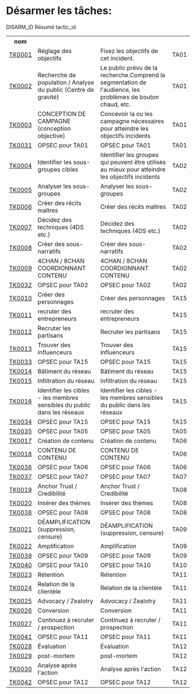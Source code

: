 # Désarmer les tâches:

<table bordure = "1">
<tr>
<h> DISARM_ID </ TH>
<th> nom </th>
<h> Résumé </th>
<h> tactic_id </th>
</tr>
<tr>
<td> <a href="tasks/TK0001.md"> TK0001 </a> </td>
<TD> Réglage des objectifs </td>
<TD> Fixez les objectifs de cet incident. </td>
<TD> TA01 </TD>
</tr>
<tr>
<td> <a href="tasks/TK0002.md"> TK0002 </a> </td>
<TD> Recherche de population / Analyse du public (Centre de gravité) </td>
<TD> Le public prévu de la recherche.Comprend la segmentation de l'audience, les problèmes de bouton chaud, etc. </td>
<TD> TA01 </TD>
</tr>
<tr>
<td> <a href="tasks/TK0003.md"> TK0003 </a> </td>
<TD> CONCEPTION DE CAMPAGNE (conception objective) </td>
<TD> Concevoir la ou les campagne nécessaires pour atteindre les objectifs incidents </td>
<TD> TA01 </TD>
</tr>
<tr>
<td> <a href="tasks/TK0031.md"> TK0031 </a> </td>
<TD> OPSEC pour TA01 </TD>
<TD> OPSEC pour TA01 </TD>
<TD> TA01 </TD>
</tr>
<tr>
<td> <a href="tasks/TK0004.md"> TK0004 </a> </td>
<TD> Identifier les sous-groupes cibles </td>
<TD> Identifier les groupes qui peuvent être utilisés au mieux pour atteindre les objectifs incidents </td>
<TD> TA02 </TD>
</tr>
<tr><td> <a href="tasks/TK0005.md"> TK0005 </a> </td>
<TD> Analyser les sous-groupes </td>
<TD> Analyser les sous-groupes </td>
<TD> TA02 </TD>
</tr>
<tr>
<td> <a href="tasks/TK0006.md"> TK0006 </a> </td>
<TD> Créer des récits maîtres </td>
<TD> Créer des récits maîtres </td>
<TD> TA02 </TD>
</tr>
<tr>
<td> <a href="tasks/TK0007.md"> TK0007 </a> </td>
<TD> Décidez des techniques (4DS etc.) </td>
<TD> Décidez des techniques (4DS etc.) </td>
<TD> TA02 </TD>
</tr>
<tr>
<td> <a href="tasks/TK0008.md"> TK0008 </a> </td>
<TD> Créer des sous-narratifs </td>
<TD> Créer des sous-narratifs </td>
<TD> TA02 </TD>
</tr>
<tr>
<td> <a href="tasks/TK0009.md"> TK0009 </a> </td>
<TD> 4CHAN / 8CHAN COORDIONNANT CONTENU </TD>
<TD> 4CHAN / 8CHAN COORDIONNANT CONTENU </TD>
<TD> TA02 </TD>
</tr>
<tr>
<td> <a href="tasks/TK0032.md"> TK0032 </a> </td>
<TD> OPSEC pour TA02 </TD>
<TD> OPSEC pour TA02 </TD>
<TD> TA02 </TD>
</tr>
<tr>
<td> <a href="tasks/TK0010.md"> TK0010 </a> </td>
<TD> Créer des personnages </td>
<TD> Créer des personnages </td>
<TD> TA15 </TD>
</tr>
<tr>
<td> <a href="tasks/TK0011.md"> TK0011 </a> </td><TD> recruter des entrepreneurs </td>
<TD> recruter des entrepreneurs </td>
<TD> TA15 </TD>
</tr>
<tr>
<td> <a href="tasks/TK0012.md"> TK0012 </a> </td>
<TD> Recruter les partisans </td>
<TD> Recruter les partisans </td>
<TD> TA15 </TD>
</tr>
<tr>
<td> <a href="tasks/TK0013.md"> TK0013 </a> </td>
<TD> Trouver des influenceurs </td>
<TD> Trouver des influenceurs </td>
<TD> TA15 </TD>
</tr>
<tr>
<td> <a href="tasks/TK0033.md"> TK0033 </a> </td>
<TD> OPSEC pour TA15 </TD>
<TD> OPSEC pour TA15 </TD>
<TD> TA15 </TD>
</tr>
<tr>
<td> <a href="tasks/TK0014.md"> TK0014 </a> </td>
<TD> Bâtiment du réseau </td>
<TD> Bâtiment du réseau </td>
<TD> TA15 </TD>
</tr>
<tr>
<td> <a href="tasks/TK0015.md"> TK0015 </a> </td>
<TD> Infiltration du réseau </td>
<TD> Infiltration du réseau </td>
<TD> TA15 </TD>
</tr>
<tr>
<td> <a href="tasks/TK0016.md"> TK0016 </a> </td>
<TD> Identifier les cibles - les membres sensibles du public dans les réseaux </td>
<TD> Identifier les cibles - les membres sensibles du public dans les réseaux </td>
<TD> TA15 </TD>
</tr>
<tr>
<td> <a href="tasks/TK0034.md"> TK0034 </a> </td>
<TD> OPSEC pour TA15 </TD><TD> OPSEC pour TA15 </TD>
<TD> TA15 </TD>
</tr>
<tr>
<td> <a href="tasks/TK0035.md"> TK0035 </a> </td>
<TD> OPSEC pour TA05 </TD>
<TD> OPSEC pour TA05 </TD>
<TD> TA05 </TD>
</tr>
<tr>
<td> <a href="tasks/TK0017.md"> TK0017 </a> </td>
<TD> Création de contenu </td>
<TD> Création de contenu </td>
<TD> TA06 </TD>
</tr>
<tr>
<td> <a href="tasks/TK0018.md"> TK0018 </a> </td>
<TD> CONTENU DE CONTENU </TD>
<TD> CONTENU DE CONTENU </TD>
<TD> TA06 </TD>
</tr>
<tr>
<td> <a href="tasks/TK0036.md"> TK0036 </a> </td>
<TD> OPSEC pour TA06 </TD>
<TD> OPSEC pour TA06 </TD>
<TD> TA06 </TD>
</tr>
<tr>
<td> <a href="tasks/TK0037.md"> TK0037 </a> </td>
<TD> OPSEC pour TA07 </TD>
<TD> OPSEC pour TA07 </TD>
<TD> TA07 </TD>
</tr>
<tr>
<td> <a href="tasks/TK0019.md"> TK0019 </a> </td>
<TD> Anchor Trust / Credibilité </TD>
<TD> Anchor Trust / Credibilité </TD>
<TD> TA08 </TD>
</tr>
<tr>
<td> <a href="tasks/TK0020.md"> TK0020 </a> </td>
<TD> Insérer des thèmes </td>
<TD> Insérer des thèmes </td>
<TD> TA08 </TD>
</tr>
<tr>
<td> <a href="tasks/TK0038.md"> TK0038 </a> </td>
<TD> OPSEC pour TA08 </TD><TD> OPSEC pour TA08 </TD>
<TD> TA08 </TD>
</tr>
<tr>
<td> <a href="tasks/TK0021.md"> TK0021 </a> </td>
<TD> DÉAMPLIFICATION (suppression, censure) </td>
<TD> DÉAMPLIFICATION (suppression, censure) </td>
<TD> TA09 </TD>
</tr>
<tr>
<td> <a href="tasks/TK0022.md"> TK0022 </a> </td>
<TD> Amplification </td>
<TD> Amplification </td>
<TD> TA09 </TD>
</tr>
<tr>
<td> <a href="tasks/TK0039.md"> TK0039 </a> </td>
<TD> OPSEC pour TA09 </TD>
<TD> OPSEC pour TA09 </TD>
<TD> TA09 </TD>
</tr>
<tr>
<td> <a href="tasks/TK0040.md"> TK0040 </a> </td>
<TD> OPSEC pour TA10 </TD>
<TD> OPSEC pour TA10 </TD>
<TD> TA10 </TD>
</tr>
<tr>
<td> <a href="tasks/TK0023.md"> TK0023 </a> </td>
<TD> Rétention </td>
<TD> Rétention </td>
<TD> TA11 </TD>
</tr>
<tr>
<td> <a href="tasks/TK0024.md"> TK0024 </a> </td>
<TD> Relation de la clientèle </td>
<TD> Relation de la clientèle </td>
<TD> TA11 </TD>
</tr>
<tr>
<td> <a href="tasks/TK0025.md"> TK0025 </a> </td>
<TD> Advocacy / Zealotry </td>
<TD> Advocacy / Zealotry </td>
<TD> TA11 </TD>
</tr>
<tr>
<td> <a href="tasks/TK0026.md"> TK0026 </a> </td><td> Conversion </td>
<td> Conversion </td>
<TD> TA11 </TD>
</tr>
<tr>
<td> <a href="tasks/TK0027.md"> TK0027 </a> </td>
<TD> Continuez à recruter / prospection </td>
<TD> Continuez à recruter / prospection </td>
<TD> TA11 </TD>
</tr>
<tr>
<td> <a href="tasks/TK0041.md"> TK0041 </a> </td>
<TD> OPSEC pour TA11 </TD>
<TD> OPSEC pour TA11 </TD>
<TD> TA11 </TD>
</tr>
<tr>
<td> <a href="tasks/TK0028.md"> TK0028 </a> </td>
<TD> Évaluation </td>
<TD> Évaluation </td>
<TD> TA12 </TD>
</tr>
<tr>
<td> <a href="tasks/TK0029.md"> TK0029 </a> </td>
<TD> post-mortem </td>
<TD> post-mortem </td>
<TD> TA12 </TD>
</tr>
<tr>
<td> <a href="tasks/TK0030.md"> TK0030 </a> </td>
<TD> Analyse après l'action </td>
<TD> Analyse après l'action </td>
<TD> TA12 </TD>
</tr>
<tr>
<td> <a href="tasks/TK0042.md"> TK0042 </a> </td>
<TD> OPSEC pour TA12 </TD>
<TD> OPSEC pour TA12 </TD>
<TD> TA12 </TD>
</tr>
</ table>